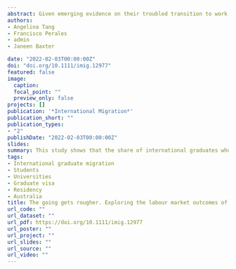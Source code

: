 ```yaml
---
abstract: Given emerging evidence on their troubled transition to work, this study examines patterns, trends and changes in the labour market outcomes of international graduates remaining in Australia at 4 months following course completion between 1998 and 2015. Using the Australian Graduate Survey, this study shows that the share of international graduates who stayed on with the intention to work doubled during this period. The recent cohorts tended to come from non-English-speaking backgrounds, hold temporary visas and lack local work experience, all of which have been linked to disadvantageous labour market outcomes. This study further reveals a clear trend of rising economic inactivity, unemployment, part-time employment and qualification mismatch among international graduates over time, reflecting their vulnerability against a backdrop of socio-political and economic changes in the country. These findings indicate a need to review and strengthen existing policies and interventions to better help international graduates integrate into the labour market.
authors:
- Angelina Tang
- Francisco Perales
- admin
- Janeen Baxter

date: "2022-02-03T00:00:00Z"
doi: "doi.org/10.1111/imig.12977"
featured: false
image:
  caption: 
  focal_point: ""
  preview_only: false
projects: []
publication: '*International Migration*'
publication_short: ""
publication_types:
- "2"
publishDate: "2022-02-03T00:00:00Z"
slides: 
summary: This study shows that the share of international graduates who stayed on with the intention to work doubled during this period
tags:
- International graduate migration
- Students
- Universities
- Graduate visa
- Residency
- Australia
title: The going gets rougher. Exploring the labour market outcomes of international graduates in Australia
url_code: ""
url_dataset: ""
url_pdf: https://doi.org/10.1111/imig.12977
url_poster: ""
url_project: ""
url_slides: ""
url_source: ""
url_video: ""
---
```


